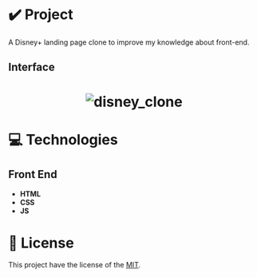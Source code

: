 # ✔️ Project
A Disney+ landing page clone to improve my knowledge about front-end.

## Interface 
<h1 align="center">
    <img alt="disney_clone" title="disney_interface" src="github/disney_clone.gif">
</h1>

# 💻 Technologies
## Front End
- **HTML**
- **CSS**
- **JS**

# 📝 License
This project have the license of the [MIT](./LICENSE).